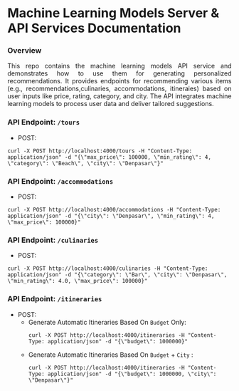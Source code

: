 # Machine Learning Models Server & API Services Documentation

### Overview

<p align=justify>
This repo contains the machine learning models API service and demonstrates how to use them for generating personalized recommendations. It provides endpoints for recommending various items (e.g., recommendations,culinaries, accommodations, itineraies) based on user inputs like price, rating, category, and city. The API integrates machine learning models to process user data and deliver tailored suggestions.
</p>

### API Endpoint: ```/tours```
- POST:
```
curl -X POST http://localhost:4000/tours -H "Content-Type: application/json" -d "{\"max_price\": 100000, \"min_rating\": 4, \"category\": \"Beach\", \"city\": \"Denpasar\"}"
```

### API Endpoint: ```/accommodations```
- POST:
```
curl -X POST http://localhost:4000/accommodations -H "Content-Type: application/json" -d "{\"city\": \"Denpasar\", \"min_rating\": 4, \"max_price\": 100000}"
```

### API Endpoint: ```/culinaries```
- POST:
```
curl -X POST http://localhost:4000/culinaries -H "Content-Type: application/json" -d "{\"category\": \"Bar\", \"city\": \"Denpasar\", \"min_rating\": 4.0, \"max_price\": 100000}"
```

### API Endpoint: ```/itineraries```
- POST:
    - Generate Automatic Itineraries Based On ```Budget``` Only:
        ```
        curl -X POST http://localhost:4000/itineraries -H "Content-Type: application/json" -d "{\"budget\": 1000000}"
        ```
    - Generate Automatic Itineraries Based On ```Budget``` + ```City``` :
        ```
        curl -X POST http://localhost:4000/itineraries -H "Content-Type: application/json" -d "{\"budget\": 1000000, \"city\": \"Denpasar\"}"
        ```